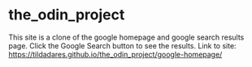 # the_odin_project
This site is a clone of the google homepage and google search results page.
Click the Google Search button to see the results.
Link to site:
https://tildadares.github.io/the_odin_project/google-homepage/
